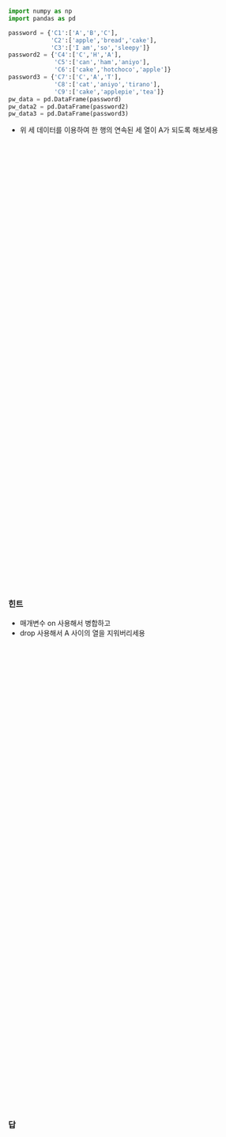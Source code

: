 ```python

import numpy as np
import pandas as pd

password = {'C1':['A','B','C'],
            'C2':['apple','bread','cake'],
            'C3':['I am','so','sleepy']}
password2 = {'C4':['C','H','A'],
             'C5':['can','ham','aniyo'],
             'C6':['cake','hotchoco','apple']}
password3 = {'C7':['C','A','T'],
             'C8':['cat','aniyo','tirano'],
             'C9':['cake','applepie','tea']}
pw_data = pd.DataFrame(password)
pw_data2 = pd.DataFrame(password2)
pw_data3 = pd.DataFrame(password3)

```
- 위 세 데이터를 이용하여 한 행의 연속된 세 열이 A가 되도록 해보세용

<br/><br/>
<br/><br/>
<br/><br/>
<br/><br/>
<br/><br/>
<br/><br/>
<br/><br/>
<br/><br/>
<br/><br/>
<br/><br/>
<br/><br/>
<br/><br/>
<br/><br/>

<br/><br/>
<br/><br/>
<br/><br/>
<br/><br/>
<br/><br/>
<br/><br/>
<br/><br/>
<br/><br/>
<br/><br/>
<br/><br/>
<br/><br/>
<br/><br/>
<br/><br/>

### 힌트
- 매개변수 on 사용해서 병합하고
- drop 사용해서 A 사이의 열을 지워버리세용
<br/><br/>
<br/><br/>
<br/><br/>
<br/><br/>
<br/><br/>
<br/><br/>
<br/><br/>
<br/><br/>
<br/><br/>
<br/><br/>
<br/><br/>
<br/><br/>
<br/><br/>

<br/><br/>
<br/><br/>
<br/><br/>
<br/><br/>
<br/><br/>
<br/><br/>
<br/><br/>
<br/><br/>
<br/><br/>
<br/><br/>
<br/><br/>
<br/><br/>
<br/><br/>
<br/><br/>
<br/><br/>


### 답

